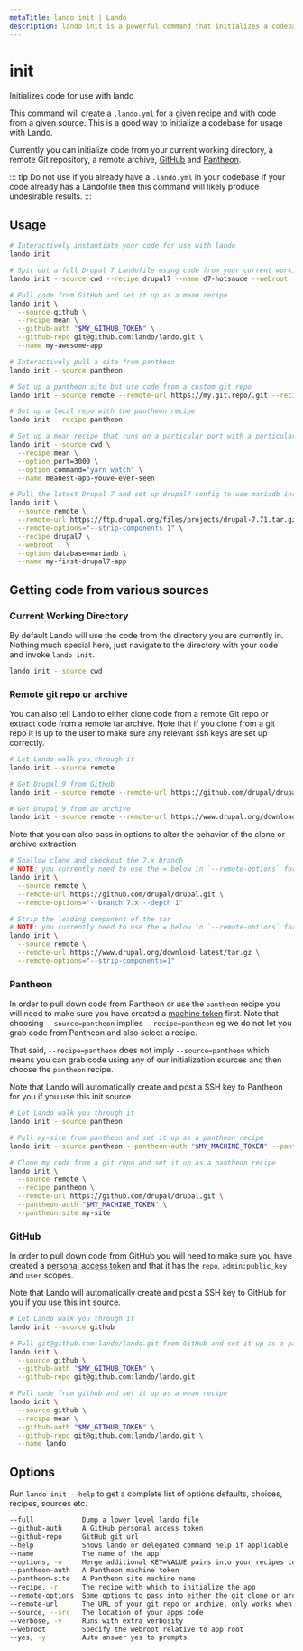```yaml
---
metaTitle: lando init | Lando
description: lando init is a powerful command that initializes a codebase for usage with a Lando recipe, it can pull code from Pantheon, GitHub and other remote sources.
---
```


# init

Initializes code for use with lando

This command will create a `.lando.yml` for a given recipe and with code from a given source. This is a good way to initialize a codebase for usage with Lando.

Currently you can initialize code from your current working directory, a remote Git repository, a remote archive, [GitHub](https://github.com) and [Pantheon](https://pantheon.io).

::: tip Do not use if you already have a `.lando.yml` in your codebase
If your code already has a Landofile then this command will likely produce undesirable results.
:::

## Usage

```bash
# Interactively instantiate your code for use with lando
lando init

# Spit out a full Drupal 7 Landofile using code from your current working directory
lando init --source cwd --recipe drupal7 --name d7-hotsauce --webroot . --full

# Pull code from GitHub and set it up as a mean recipe
lando init \
  --source github \
  --recipe mean \
  --github-auth "$MY_GITHUB_TOKEN" \
  --github-repo git@github.com:lando/lando.git \
  --name my-awesome-app

# Interactively pull a site from pantheon
lando init --source pantheon

# Set up a pantheon site but use code from a custom git repo
lando init --source remote --remote-url https://my.git.repo/.git --recipe pantheon

# Set up a local repo with the pantheon recipe
lando init --recipe pantheon

# Set up a mean recipe that runs on a particular port with a particular command
lando init --source cwd \
  --recipe mean \
  --option port=3000 \
  --option command="yarn watch" \
  --name meanest-app-youve-ever-seen

# Pull the latest Drupal 7 and set up drupal7 config to use mariadb instead of mysql
lando init \
  --source remote \
  --remote-url https://ftp.drupal.org/files/projects/drupal-7.71.tar.gz \
  --remote-options="--strip-components 1" \
  --recipe drupal7 \
  --webroot . \
  --option database=mariadb \
  --name my-first-drupal7-app
```

## Getting code from various sources

### Current Working Directory

By default Lando will use the code from the directory you are currently in. Nothing much special here, just navigate to the directory with your code and invoke `lando init`.

```bash
lando init --source cwd
```

### Remote git repo or archive

You can also tell Lando to either clone code from a remote Git repo or extract code from a remote tar archive. Note that if you clone from a git repo it is up to the user to make sure any relevant ssh keys are set up correctly.

```bash
# Let Lando walk you through it
lando init --source remote

# Get Drupal 9 from GitHub
lando init --source remote --remote-url https://github.com/drupal/drupal.git

# Get Drupal 9 from an archive
lando init --source remote --remote-url https://www.drupal.org/download-latest/tar.gz
```

Note that you can also pass in options to alter the behavior of the clone or archive extraction

```bash
# Shallow clone and checkout the 7.x branch
# NOTE: you currently need to use the = below in `--remote-options` for yargs to parse this correctly
lando init \
  --source remote \
  --remote-url https://github.com/drupal/drupal.git \
  --remote-options="--branch 7.x --depth 1"

# Strip the leading component of the tar
# NOTE: you currently need to use the = below in `--remote-options` for yargs to parse this correctly
lando init \
  --source remote \
  --remote-url https://www.drupal.org/download-latest/tar.gz \
  --remote-options="--strip-components=1"
```

### Pantheon

In order to pull down code from Pantheon or use the `pantheon` recipe you will need to make sure you have created a [machine token](https://pantheon.io/docs/machine-tokens/) first. Note that choosing `--source=pantheon` implies `--recipe=pantheon` eg we do not let you grab code from Pantheon and also select a recipe.

That said, `--recipe=pantheon` does not imply `--source=pantheon` which means you can grab code using any of our initialization sources and then choose the `pantheon` recipe.

Note that Lando will automatically create and post a SSH key to Pantheon for you if you use this init source.

```bash
# Let Lando walk you through it
lando init --source pantheon

# Pull my-site from pantheon and set it up as a pantheon recipe
lando init --source pantheon --pantheon-auth "$MY_MACHINE_TOKEN" --pantheon-site my-site

# Clone my code from a git repo and set it up as a pantheon recipe
lando init \
  --source remote \
  --recipe pantheon \
  --remote-url https://github.com/drupal/drupal.git \
  --pantheon-auth "$MY_MACHINE_TOKEN" \
  --pantheon-site my-site
```

### GitHub

In order to pull down code from GitHub you will need to make sure you have created a [personal access token](https://help.github.com/articles/creating-a-personal-access-token-for-the-command-line/) and that it has the `repo`, `admin:public_key` and `user` scopes.

Note that Lando will automatically create and post a SSH key to GitHub for you if you use this init source.

```bash
# Let Lando walk you through it
lando init --source github

# Pull git@github.com:lando/lando.git from GitHub and set it up as a pantheon recipe
lando init \
  --source github \
  --github-auth "$MY_GITHUB_TOKEN" \
  --github-repo git@github.com:lando/lando.git

# Pull code from github and set it up as a mean recipe
lando init \
  --source github \
  --recipe mean \
  --github-auth "$MY_GITHUB_TOKEN" \
  --github-repo git@github.com:lando/lando.git \
  --name lando
```

## Options

Run `lando init --help` to get a complete list of options defaults, choices, recipes, sources etc.

```bash
--full            Dump a lower level lando file
--github-auth     A GitHub personal access token
--github-repo     GitHub git url
--help            Shows lando or delegated command help if applicable
--name            The name of the app
--options, -o     Merge additional KEY=VALUE pairs into your recipes config
--pantheon-auth   A Pantheon machine token
--pantheon-site   A Pantheon site machine name
--recipe, -r      The recipe with which to initialize the app
--remote-options  Some options to pass into either the git clone or archive extract command
--remote-url      The URL of your git repo or archive, only works when you set source to remote
--source, --src   The location of your apps code
--verbose, -v     Runs with extra verbosity
--webroot         Specify the webroot relative to app root
--yes, -y         Auto answer yes to prompts
```
